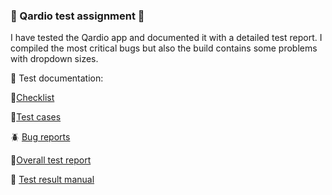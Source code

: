 ### 🚀 Qardio test assignment 🚀

I have tested the Qardio app and documented it with a detailed test report. 
I compiled the most critical bugs but also the build contains some problems with dropdown sizes.

📁 Test documentation:

📝[Checklist](https://github.com/irinaBerendeeva87/qardio-test-assignment/blob/master/checklist.md)

📝[Test cases](https://github.com/irinaBerendeeva87/qardio-test-assignment/blob/master/test_cases.md)

🪲 [Bug reports](https://github.com/irinaBerendeeva87/qardio-test-assignment/blob/master/bug_reports.md)

🎯[Overall test report](https://github.com/irinaBerendeeva87/qardio-test-assignment/blob/master/overall_test_report.md)

🔖 [Test result manual](https://github.com/irinaBerendeeva87/qardio-test-assignment/blob/master/test_result_manual.md)
